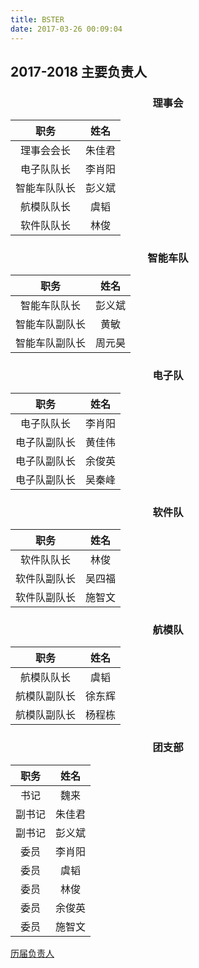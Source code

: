 ```yaml
---
title: BSTER
date: 2017-03-26 00:09:04
---
```


## 2017-2018 主要负责人

### <p align="center" >理事会</p>
|职务|姓名|
|:---:|:---:|
|理事会会长|朱佳君|
|电子队队长|李肖阳|
|智能车队队长|彭义斌|
|航模队队长|虞韬|
|软件队队长|林俊|

### <p align="center">智能车队</p>
|职务|姓名|
|:---:|:---:|
|智能车队队长|彭义斌|
|智能车队副队长|黄敏|
|智能车队副队长|周元昊|

### <p align="center">电子队</p>
|职务|姓名|
|:---:|:---:|
|电子队队长|李肖阳|
|电子队副队长|黄佳伟|
|电子队副队长|余俊英|
|电子队副队长|吴秦峰|

### <p align="center">软件队</p>
|职务|姓名|
|:---:|:---:|
|软件队队长|林俊|
|软件队副队长|吴四福|
|软件队副队长|施智文|

### <p align="center">航模队</p>
|职务|姓名|
|:---:|:---:|
|航模队队长|虞韬|
|航模队副队长|徐东辉|
|航模队副队长|杨程栋|


###  <p align="center">团支部</p>
|职务|姓名|
|:---:|:---:|
|书记|魏来|
|副书记|朱佳君|
|副书记|彭义斌|
|委员|李肖阳|
|委员|虞韬|
|委员|林俊|
|委员|余俊英|
|委员|施智文|


[历届负责人](old/)
